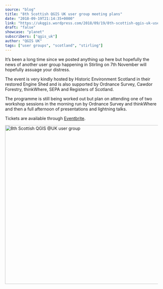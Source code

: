 ```yaml
---
source: "blog"
title: "8th Scottish QGIS UK user group meeting plans"
date: "2018-09-19T21:14:35+0000"
link: "https://ukqgis.wordpress.com/2018/09/19/8th-scottish-qgis-uk-user-group-meeting-plans/"
draft: "false"
showcase: "planet"
subscribers: ["qgis_uk"]
author: "QGIS UK"
tags: ["user groups", "scotland", "stirling"]
---
```


<p>It&#8217;s been a long time since we posted anything up here but hopefully the news of another user group happening in Stirling on 7th November will hopefully assuage your distress.</p>
<p>The event is very kindly hosted by Historic Environment Scotland in their restored Engine Shed and is also supported by Ordnance Survey, Cawdor Forestry, thinkWhere, SEPA and Registers of Scotland.</p>
<p>The programme is still being worked out but plan on attending one of two workshop sessions in the morning run by Ordnance Survey and thinkWhere and then a full afternoon of presentations and lightning talks.</p>
<p>Tickets are available through <a href="https://www.eventbrite.co.uk/e/8th-scottish-qgis-uk-user-group-tickets-50421219224">Eventbrite</a>.</p>
<p><img alt="8th Scottish QGIS @UK user group" class="aligncenter size-large wp-image-1529" height="525" src="https://ukqgis.wordpress.com/wp-content/uploads/2018/09/img_20180918_222957.jpg?w=700&#038;h=525" width="700" /></p>
